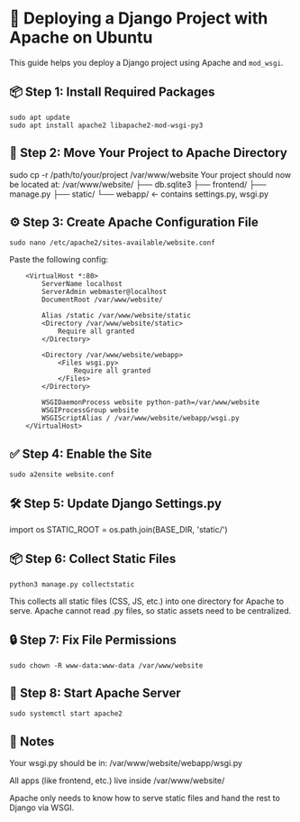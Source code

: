 # 🚀 Deploying a Django Project with Apache on Ubuntu

This guide helps you deploy a Django project using Apache and `mod_wsgi`.

## 📦 Step 1: Install Required Packages


    sudo apt update
    sudo apt install apache2 libapache2-mod-wsgi-py3

## 📂 Step 2: Move Your Project to Apache Directory


sudo cp -r /path/to/your/project /var/www/website
Your project should now be located at:
        /var/www/website/
        ├── db.sqlite3
        ├── frontend/
        ├── manage.py
        ├── static/
        └── webapp/         ← contains settings.py, wsgi.py

## ⚙️ Step 3: Create Apache Configuration File

    sudo nano /etc/apache2/sites-available/website.conf
Paste the following config:

        <VirtualHost *:80>
            ServerName localhost
            ServerAdmin webmaster@localhost
            DocumentRoot /var/www/website/
        
            Alias /static /var/www/website/static
            <Directory /var/www/website/static>
                Require all granted
            </Directory>
        
            <Directory /var/www/website/webapp>
                <Files wsgi.py>
                    Require all granted
                </Files>
            </Directory>
        
            WSGIDaemonProcess website python-path=/var/www/website
            WSGIProcessGroup website
            WSGIScriptAlias / /var/www/website/webapp/wsgi.py
        </VirtualHost>

## ✅ Step 4: Enable the Site

    sudo a2ensite website.conf

## 🛠️ Step 5: Update Django Settings.py

import os
STATIC_ROOT = os.path.join(BASE_DIR, 'static/')

## 📦 Step 6: Collect Static Files

    python3 manage.py collectstatic 

This collects all static files (CSS, JS, etc.) into one directory for Apache to serve. Apache cannot read .py files, so static assets need to be centralized.

## 🔒 Step 7: Fix File Permissions

    sudo chown -R www-data:www-data /var/www/website

## 🚀 Step 8: Start Apache Server

    sudo systemctl start apache2


## 📌 Notes
Your wsgi.py should be in: /var/www/website/webapp/wsgi.py

All apps (like frontend, etc.) live inside /var/www/website/

Apache only needs to know how to serve static files and hand the rest to Django via WSGI.




